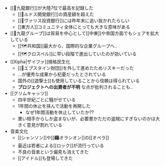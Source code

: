 - [[🏦九龍銀行]]が大陸7位で最高を記録した
	- [[🏦ルドス開発銀行]]の資産額を超えた
	- [[🏦ヴァリス投資銀行]]には昨年末に追い抜かれたらしい
	- [[東方人]]コミュニティ全体にとっても大きな意味がある
- [[🏢九龍グループ]]は貿易を中心として[[中東]]や帝国方面でもシェアを拡大している
	- [[🗺️共和国]]最大から、国際的な企業グループへ..
	- [[🗺️クロスベル]]に早い段階で進出していたのが効いている
- [[Xipha|ザイファ]]規格民生化 
	- [[🏢エプスタイン財団]]を外して進めたためリスキーだった
	- ...が優秀な成果から杞憂だったとされている
	- 国外の[[遊撃士]]も使用していることから信頼は得られている
	- **プロジェクトへの出資者が不明** な点が批判されることも..
- [[グリムキャッツ]]
	- 四半世紀ごとに騒がせている
	- 1年間の休止を挟んで活動を再開した
		- なぜ1年間活動を休止していたか??
	- 悪い相手からしか盗まないが、必要悪かただの盗賊にすぎないのかは大きく意見が割れている
- 音楽文化
	- [[シャンソン]]や[[🏙️オラシオン]]の[[オペラ]]
	- 最近は若者による[[ロック]]が流行っている
	- 不良の音楽という偏見も消えてきた
	- [[アイドル]]も登場してきた